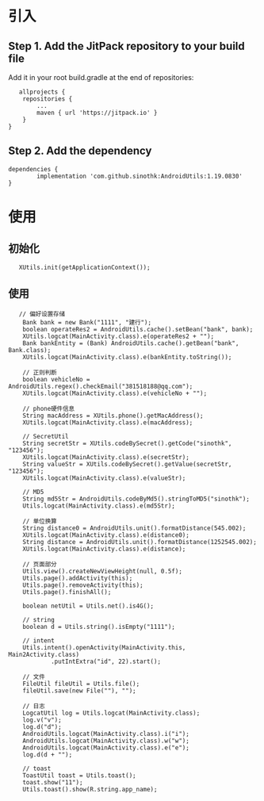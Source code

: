 
# 引入

## Step 1. Add the JitPack repository to your build file
   Add it in your root build.gradle at the end of repositories:
	
       allprojects {
		repositories {
			...
			maven { url 'https://jitpack.io' }
		}
	}

## Step 2. Add the dependency
	dependencies {
	        implementation 'com.github.sinothk:AndroidUtils:1.19.0830'
	}

# 使用
## 初始化
       XUtils.init(getApplicationContext());
## 使用
       // 偏好设置存储
        Bank bank = new Bank("1111", "建行");
        boolean operateRes2 = AndroidUtils.cache().setBean("bank", bank);
        XUtils.logcat(MainActivity.class).e(operateRes2 + "");
        Bank bankEntity = (Bank) AndroidUtils.cache().getBean("bank", Bank.class);
        XUtils.logcat(MainActivity.class).e(bankEntity.toString());

        // 正则判断
        boolean vehicleNo = AndroidUtils.regex().checkEmail("381518188@qq.com");
        XUtils.logcat(MainActivity.class).e(vehicleNo + "");

        // phone硬件信息
        String macAddress = XUtils.phone().getMacAddress();
        XUtils.logcat(MainActivity.class).e(macAddress);

        // SecretUtil
        String secretStr = XUtils.codeBySecret().getCode("sinothk", "123456");
        XUtils.logcat(MainActivity.class).e(secretStr);
        String valueStr = XUtils.codeBySecret().getValue(secretStr, "123456");
        XUtils.logcat(MainActivity.class).e(valueStr);

        // MD5
        String md5Str = AndroidUtils.codeByMd5().stringToMD5("sinothk");
        Utils.logcat(MainActivity.class).e(md5Str);

        // 单位换算
        String distance0 = AndroidUtils.unit().formatDistance(545.002);
        XUtils.logcat(MainActivity.class).e(distance0);
        String distance = AndroidUtils.unit().formatDistance(1252545.002);
        XUtils.logcat(MainActivity.class).e(distance);

        // 页面部分
        Utils.view().createNewViewHeight(null, 0.5f);
        Utils.page().addActivity(this);
        Utils.page().removeActivity(this);
        Utils.page().finishAll();

        boolean netUtil = Utils.net().is4G();

        // string
        boolean d = Utils.string().isEmpty("1111");

        // intent
        Utils.intent().openActivity(MainActivity.this, Main2Activity.class)
                .putIntExtra("id", 22).start();

        // 文件
        FileUtil fileUtil = Utils.file();
        fileUtil.save(new File(""), "");

        // 日志
        LogcatUtil log = Utils.logcat(MainActivity.class);
        log.v("v");
        log.d("d");
        AndroidUtils.logcat(MainActivity.class).i("i");
        AndroidUtils.logcat(MainActivity.class).w("w");
        AndroidUtils.logcat(MainActivity.class).e("e");
        log.d(d + "");

        // toast
        ToastUtil toast = Utils.toast();
        toast.show("11");
        Utils.toast().show(R.string.app_name);
